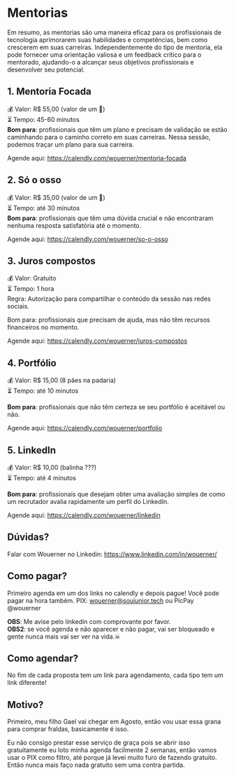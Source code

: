 # Mentorias
Em resumo, as mentorias são uma maneira eficaz para os profissionais de tecnologia aprimorarem suas habilidades e competências, bem como crescerem em suas carreiras.
Independentemente do tipo de mentoria, ela pode fornecer uma orientação valiosa e um feedback crítico para o mentorado, ajudando-o a alcançar seus objetivos profissionais e desenvolver seu potencial.

## 1. Mentoria Focada
💰 Valor: R$ 55,00 (valor de um 🍔)    
⏳ Tempo: 45-60 minutos    
**Bom para**: profissionais que têm um plano e precisam de validação se estão caminhando para o caminho correto em suas carreiras. Nessa sessão, podemos traçar um plano para sua carreira.

Agende aqui: https://calendly.com/wouerner/mentoria-focada

## 2. Só o osso
💰 Valor: R$ 35,00 (valor de um 🌭)    
⏳ Tempo: até 30 minutos    
**Bom para**: profissionais que têm uma dúvida crucial e não encontraram nenhuma resposta satisfatória até o momento.

Agende aqui: https://calendly.com/wouerner/so-o-osso

## 3. Juros compostos  
💰 Valor: Gratuito    
⏳ Tempo: 1 hora    
Regra: Autorização para compartilhar o conteúdo da sessão nas redes sociais.

Bom para: profissionais que precisam de ajuda, mas não têm recursos financeiros no momento.

Agende aqui: https://calendly.com/wouerner/juros-compostos

## 4. Portfólio
💰 Valor: R$ 15,00 (8 pães na padaria)    
⏳ Tempo: até 10 minutos    

**Bom para**: profissionais que não têm certeza se seu portfólio é aceitável ou não.

Agende aqui: https://calendly.com/wouerner/portfolio

## 5. LinkedIn
💰 Valor: R$ 10,00 (balinha ???)    
⏳ Tempo: até 4 minutos    

**Bom para**: profissionais que desejam obter uma avaliação simples de como um recrutador avalia rapidamente um perfil do LinkedIn.

Agende aqui: https://calendly.com/wouerner/linkedin 

## Dúvidas?

Falar com Wouerner no Linkedin: https://www.linkedin.com/in/wouerner/

## Como pagar?
Primeiro agenda em um dos links no calendly e depois pague! Você pode pagar na hora também.
PIX: wouerner@soujunior.tech ou PicPay @wouerner   

**OBS**: Me avise pelo linkedin com comprovante por favor.  
**OBS2**: se você agenda e não aparecer e não pagar, vai ser bloqueado e gente nunca mais vai ser ver na vida.☠  

## Como agendar?
No fim de cada proposta tem um link para agendamento, cada tipo tem um link diferente!

## Motivo?

Primeiro, meu filho Gael vai chegar em Agosto, então vou usar essa grana para comprar fraldas, basicamente é isso.   

Eu não consigo prestar esse serviço de graça pois se abrir isso gratuitamente eu loto minha agenda facilmente 2 semanas, então vamos usar o PIX como filtro, até porque já levei muito furo de fazendo gratuito. Então nunca mais faço nada gratuito sem uma contra partida.   
